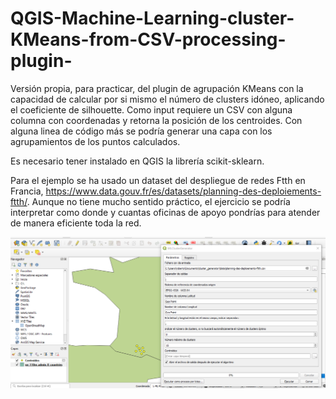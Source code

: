 # QGIS-Machine-Learning-cluster-KMeans-from-CSV-processing-plugin-
Versión propia, para practicar, del plugin de agrupación KMeans con la capacidad de calcular por si mismo el número de clusters idóneo, aplicando el coeficiente de silhouette. Como input requiere un CSV con alguna columna con coordenadas y retorna la posición de los centroides. Con alguna linea de código más se podría generar una capa con los agrupamientos de los puntos calculados. 

Es necesario tener instalado en QGIS la librería scikit-sklearn. 

Para el ejemplo se ha usado un dataset del despliegue de redes Ftth en Francia, https://www.data.gouv.fr/es/datasets/planning-des-deploiements-ftth/. Aunque no tiene mucho sentido práctico, el ejercicio se podría interpretar como donde y cuantas oficinas de apoyo pondrías para atender de manera eficiente toda la red.

![header image](https://raw.githubusercontent.com/roberdoncel/QGIS-Machine-Learning-cluster-KMeans-from-CSV-processing-plugin-/main/screenshot.png)
